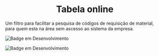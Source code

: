 <h1 align="center"> Tabela online </h1>

Um filtro para facilitar a pesquisa de códigos de requisição de material, para quem esta na área sem ascesso ao sistema da empresa.



 ![Badge em Desenvolvimento](http://img.shields.io/static/v1?label=STATUS&message=EM%20DESENVOLVIMENTO&color=GREEN&style=for-the-badge)

 ![Badge em Desenvolvimento](http://img.shields.io/static/v1?label=STATUS&message=V1.0.1&color=BLUE&style=for-the-badge)

